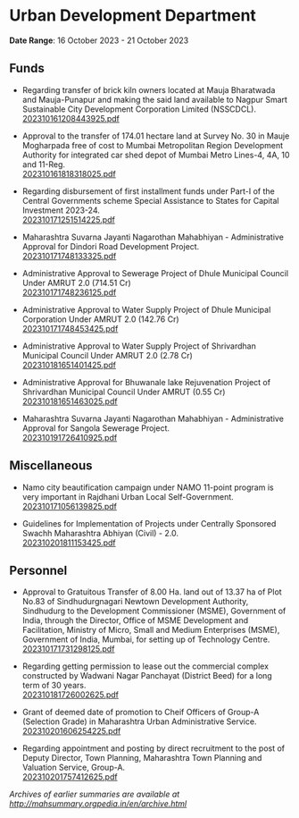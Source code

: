 # Urban Development Department

**Date Range**: 16 October 2023 - 21 October 2023


## Funds
- Regarding transfer of brick kiln owners located at Mauja Bharatwada and Mauja-Punapur and making the said land available to Nagpur Smart Sustainable City Development Corporation Limited (NSSCDCL).\
  [202310161208443925.pdf](https://gr.maharashtra.gov.in/Site/Upload/Government%20Resolutions/English/202310161208443925.pdf)

- Approval to the transfer of 174.01 hectare land at Survey No. 30 in Mauje Mogharpada free of cost to Mumbai Metropolitan Region Development Authority for integrated car shed depot of Mumbai Metro Lines-4, 4A, 10 and 11-Reg.\
  [202310161818318025.pdf](https://gr.maharashtra.gov.in/Site/Upload/Government%20Resolutions/English/202310161818318025.pdf)

- Regarding disbursement of first installment funds under Part-I of the Central Governments scheme Special Assistance to States for Capital Investment 2023-24.\
  [202310171251514225.pdf](https://gr.maharashtra.gov.in/Site/Upload/Government%20Resolutions/English/202310171251514225.pdf)

- Maharashtra Suvarna Jayanti Nagarothan Mahabhiyan - Administrative Approval for Dindori Road Development Project.\
  [202310171748133325.pdf](https://gr.maharashtra.gov.in/Site/Upload/Government%20Resolutions/English/202310171748133325.pdf)

- Administrative Approval to Sewerage Project of Dhule Municipal Council Under AMRUT 2.0 (714.51 Cr)\
  [202310171748236125.pdf](https://gr.maharashtra.gov.in/Site/Upload/Government%20Resolutions/English/202310171748236125.pdf)

- Administrative Approval to Water Supply Project of Dhule Municipal Corporation Under AMRUT 2.0 (142.76 Cr)\
  [202310171748453425.pdf](https://gr.maharashtra.gov.in/Site/Upload/Government%20Resolutions/English/202310171748453425.pdf)

- Administrative Approval to Water Supply Project of Shrivardhan Municipal Council Under AMRUT 2.0 (2.78 Cr)\
  [202310181651401425.pdf](https://gr.maharashtra.gov.in/Site/Upload/Government%20Resolutions/English/202310181651401425.pdf)

- Administrative Approval for Bhuwanale lake Rejuvenation Project of Shrivardhan Municipal Council Under AMRUT (0.55 Cr)\
  [202310181651463025.pdf](https://gr.maharashtra.gov.in/Site/Upload/Government%20Resolutions/English/202310181651463025.pdf)

- Maharashtra Suvarna Jayanti Nagarothan Mahabhiyan - Administrative Approval for Sangola Sewerage Project.\
  [202310191726410925.pdf](https://gr.maharashtra.gov.in/Site/Upload/Government%20Resolutions/English/202310191726410925.pdf)

## Miscellaneous
- Namo city beautification campaign under NAMO 11-point program is very important in Rajdhani Urban Local Self-Government.\
  [202310171056139825.pdf](https://gr.maharashtra.gov.in/Site/Upload/Government%20Resolutions/English/202310171056139825.pdf)

- Guidelines for Implementation of Projects under Centrally Sponsored Swachh Maharashtra Abhiyan (Civil) - 2.0.\
  [202310201811153425.pdf](https://gr.maharashtra.gov.in/Site/Upload/Government%20Resolutions/English/202310201811153425.pdf)

## Personnel
- Approval to Gratuitous Transfer of 8.00 Ha. land out of 13.37 ha of Plot No.83 of Sindhudurgnagari Newtown Development Authority, Sindhudurg to the Development Commissioner (MSME), Government of India, through the Director, Office of MSME Development and Facilitation, Ministry of Micro, Small and Medium Enterprises (MSME), Government of India, Mumbai, for setting up of Technology Centre.\
  [202310171731298125.pdf](https://gr.maharashtra.gov.in/Site/Upload/Government%20Resolutions/English/202310171731298125.pdf)

- Regarding getting permission to lease out the commercial complex constructed by Wadwani Nagar Panchayat (District Beed) for a long term of 30 years.\
  [202310181726002625.pdf](https://gr.maharashtra.gov.in/Site/Upload/Government%20Resolutions/English/202310181726002625.pdf)

- Grant of deemed date of promotion to Cheif Officers of Group-A (Selection Grade) in Maharashtra Urban Administrative Service.\
  [202310201606254225.pdf](https://gr.maharashtra.gov.in/Site/Upload/Government%20Resolutions/English/202310201606254225.pdf)

- Regarding appointment and posting by direct recruitment to the post of Deputy Director, Town Planning, Maharashtra Town Planning and Valuation Service, Group-A.\
  [202310201757412625.pdf](https://gr.maharashtra.gov.in/Site/Upload/Government%20Resolutions/English/202310201757412625.pdf)


*Archives of earlier summaries are available at http://mahsummary.orgpedia.in/en/archive.html*